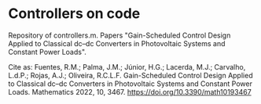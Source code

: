 # Controllers on code
Repository of controllers.m. Papers "Gain-Scheduled Control Design Applied to Classical dc–dc Converters in Photovoltaic Systems and Constant Power Loads".

Cite as:
Fuentes, R.M.; Palma, J.M.; Júnior, H.G.; Lacerda, M.J.; Carvalho, L.d.P.; Rojas, A.J.; Oliveira, R.C.L.F. Gain-Scheduled Control Design Applied to Classical dc–dc Converters in Photovoltaic Systems and Constant Power Loads. Mathematics 2022, 10, 3467. https://doi.org/10.3390/math10193467

